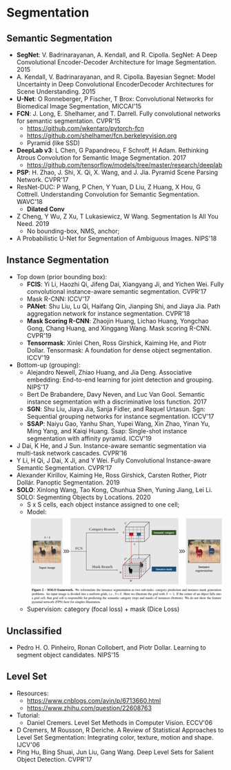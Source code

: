 # Segmentation

## Semantic Segmentation
- **SegNet**: V. Badrinarayanan, A. Kendall, and R. Cipolla. SegNet: A Deep Convolutional Encoder-Decoder Architecture for Image Segmentation. 2015
-  A. Kendall, V. Badrinarayanan, and R. Cipolla. Bayesian Segnet: Model Uncertainty in Deep Convolutional EncoderDecoder Architectures for Scene Understanding. 2015
- **U-Net**: O Ronneberger, P Fischer, T Brox: Convolutional Networks for Biomedical Image Segmentation, MICCAI'15
- **FCN**: J. Long, E. Shelhamer, and T. Darrell. Fully convolutional networks for semantic segmentation. CVPR'15
	- https://github.com/wkentaro/pytorch-fcn
	- https://github.com/shelhamer/fcn.berkeleyvision.org
	- Pyramid (like SSD)
- **DeepLab v3**: L Chen, G Papandreou, F Schroff, H Adam. Rethinking Atrous Convolution for Semantic Image Segmentation. 2017
	- https://github.com/tensorflow/models/tree/master/research/deeplab
- **PSP**: H. Zhao, J. Shi, X. Qi, X. Wang, and J. Jia. Pyramid Scene Parsing Network. CVPR'17
- ResNet-DUC: P Wang, P Chen, Y Yuan, D Liu, Z Huang, X Hou, G Cottrell. Understanding Convolution for Semantic Segmentation. WAVC'18
	- **Dilated Conv**
- Z Cheng, Y Wu, Z Xu, T Lukasiewicz, W Wang. Segmentation Is All You Need. 2019
	- No bounding-box, NMS, anchor;
- A Probabilistic U-Net for Segmentation of Ambiguous Images. NIPS'18

## Instance Segmentation
- Top down (prior bounding box):
	- **FCIS**: Yi Li, Haozhi Qi, Jifeng Dai, Xiangyang Ji, and Yichen Wei. Fully convolutional instance-aware semantic segmentation. CVPR'17
	- Mask R-CNN: ICCV'17
	- **PANet**: Shu Liu, Lu Qi, Haifang Qin, Jianping Shi, and Jiaya Jia. Path aggregation network for instance segmentation. CVPR'18
	- **Mask Scoring R-CNN**: Zhaojin Huang, Lichao Huang, Yongchao Gong, Chang Huang, and Xinggang Wang. Mask scoring R-CNN. CVPR'19
	- **Tensormask**: Xinlei Chen, Ross Girshick, Kaiming He, and Piotr Dollar. Tensormask: A foundation for dense object segmentation. ICCV'19
- Bottom-up (grouping):
	- Alejandro Newell, Zhiao Huang, and Jia Deng. Associative embedding: End-to-end learning for joint detection and grouping. NIPS'17
	- Bert De Brabandere, Davy Neven, and Luc Van Gool. Semantic instance segmentation with a discriminative loss function. 2017
	- **SGN**: Shu Liu, Jiaya Jia, Sanja Fidler, and Raquel Urtasun. Sgn: Sequential grouping networks for instance segmentation. ICCV'17
	- **SSAP**: Naiyu Gao, Yanhu Shan, Yupei Wang, Xin Zhao, Yinan Yu, Ming Yang, and Kaiqi Huang. Ssap: Single-shot instance segmentation with affinity pyramid. ICCV'19
- J Dai, K He, and J Sun. Instance-aware semantic segmentation via multi-task network cascades. CVPR'16
- Y Li, H Qi, J Dai, X Ji, and Y Wei. Fully Convolutional Instance-aware Semantic Segmentation. CVPR'17
- Alexander Kirillov, Kaiming He, Ross Girshick, Carsten Rother, Piotr Dollár. Panoptic Segmentation. 2019
- **SOLO**: Xinlong Wang, Tao Kong, Chunhua Shen, Yuning Jiang, Lei Li. SOLO: Segmenting Objects by Locations. 2020
	- S x S cells, each object instance assigned to one cell;
	- Model:\
		<img src="/CV-2D/images/segmentation/solo.png" alt="drawing" width="500"/>
	- Supervision: category (focal loss) + mask (Dice Loss)

## Unclassified
- Pedro H. O. Pinheiro, Ronan Collobert, and Piotr Dollar. Learning to segment object candidates. NIPS'15

## Level Set
- Resources:
	- https://www.cnblogs.com/avin/p/6713660.html
	- https://www.zhihu.com/question/22608763
- Tutorial: 
	- Daniel Cremers. Level Set Methods in Computer Vision. ECCV'06
- D Cremers, M Rousson, R Deriche. A Review of Statistical Approaches to Level Set Segmentation: Integrating color, texture, motion and shape. IJCV'06
- Ping Hu, Bing Shuai, Jun Liu, Gang Wang. Deep Level Sets for Salient Object Detection. CVPR'17